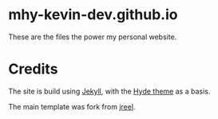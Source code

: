 # mhy-kevin-dev.github.io

These are the files the power my personal website.

# Credits

The site is build using [Jekyll](http://jekyllrb.com), with the [Hyde theme](https://github.com/poole/hyde)  as a basis.

The main template was fork from [jreel](https://github.com/jreel/jreel.github.io).



